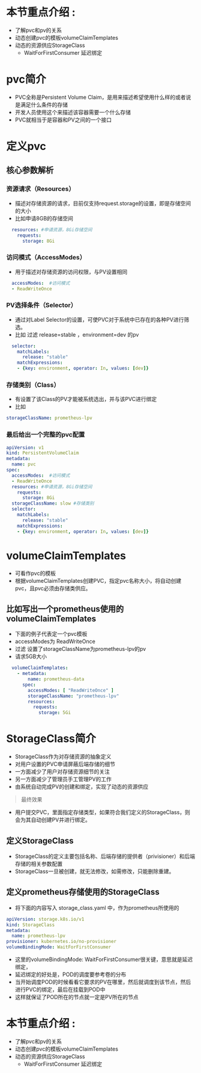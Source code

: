 # 本节重点介绍 :

- 了解pvc和pv的关系
- 动态创建pvc的模板volumeClaimTemplates
- 动态的资源供应StorageClass
  - WaitForFirstConsumer 延迟绑定

# pvc简介

- PVC全称是Persistent Volume Claim，是用来描述希望使用什么样的或者说是满足什么条件的存储
- 开发人员使用这个来描述该容器需要一个什么存储
- PVC就相当于是容器和PV之间的一个接口

# 定义pvc

## 核心参数解析

### 资源请求（Resources）

- 描述对存储资源的请求，目前仅支持request.storage的设置，即是存储空间的大小
- 比如申请8GB的存储空间

```yaml
  resources: #申请资源，8Gi存储空间
    requests:
      storage: 8Gi
```

### 访问模式（AccessModes）

- 用于描述对存储资源的访问权限，与PV设置相同

```yaml
  accessModes:  #访问模式
  - ReadWriteOnce
```

### PV选择条件（Selector）

- 通过对Label Selector的设置，可使PVC对于系统中已存在的各种PV进行筛选。
- 比如 过滤 release=stable ，environment=dev 的pv

```yaml
  selector:
    matchLabels:
      release: "stable"
    matchExpressions:
    - {key: environment, operator: In, values: [dev]}
```

### 存储类别（Class）

- 有设置了该Class的PV才能被系统选出，并与该PVC进行绑定
- 比如

```yaml
storageClassName: prometheus-lpv
```

### 最后给出一个完整的pvc配置

```yaml
apiVersion: v1
kind: PersistentVolumeClaim
metadata:
  name: pvc
spec:
  accessModes:  #访问模式
  - ReadWriteOnce
  resources: #申请资源，8Gi存储空间
    requests:
      storage: 8Gi
  storageClassName: slow #存储类别
  selector:
    matchLabels:
      release: "stable"
    matchExpressions:
    - {key: environment, operator: In, values: [dev]}
```

# volumeClaimTemplates

- 可看作pvc的模板
- 根据volumeClaimTemplates创建PVC，指定pvc名称大小，将自动创建pvc，且pvc必须由存储类供应。

## 比如写出一个prometheus使用的 volumeClaimTemplates

- 下面的例子代表定一个pvc模板
- accessModes为 ReadWriteOnce
- 过滤 设置了storageClassName为prometheus-lpv的pv
- 请求5GB大小

```yaml
  volumeClaimTemplates:
    - metadata:
        name: prometheus-data
      spec:
        accessModes: [ "ReadWriteOnce" ]
        storageClassName: "prometheus-lpv"
        resources:
          requests:
            storage: 5Gi

```

# StorageClass简介

- StorageClass作为对存储资源的抽象定义
- 对用户设置的PVC申请屏蔽后端存储的细节
- 一方面减少了用户对存储资源细节的关注
- 另一方面减少了管理员手工管理PV的工作
- 由系统自动完成PV的创建和绑定，实现了动态的资源供应

> 最终效果

- 用户提交PVC，里面指定存储类型，如果符合我们定义的StorageClass，则会为其自动创建PV并进行绑定。

## 定义StorageClass

- StorageClass的定义主要包括名称、后端存储的提供者（privisioner）和后端存储的相关参数配置
- StorageClass一旦被创建，就无法修改，如需修改，只能删除重建。

## 定义prometheus存储使用的StorageClass

- 将下面的内容写入 storage_class.yaml 中，作为prometheus所使用的

```yaml
apiVersion: storage.k8s.io/v1
kind: StorageClass
metadata:
  name: prometheus-lpv
provisioner: kubernetes.io/no-provisioner
volumeBindingMode: WaitForFirstConsumer

```

- 这里的volumeBindingMode: WaitForFirstConsumer很关键，意思就是延迟绑定，
- 延迟绑定的好处是，POD的调度要参考卷的分布
- 当开始调度POD的时候看看它要求的PV在哪里，然后就调度到该节点，然后进行PVC的绑定，最后在挂载到POD中
- 这样就保证了POD所在的节点就一定是PV所在的节点

# 本节重点介绍 :

- 了解pvc和pv的关系
- 动态创建pvc的模板volumeClaimTemplates
- 动态的资源供应StorageClass
  - WaitForFirstConsumer 延迟绑定